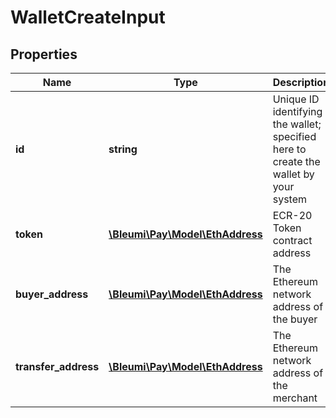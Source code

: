 # WalletCreateInput

## Properties
Name | Type | Description | Notes
------------ | ------------- | ------------- | -------------
**id** | **string** | Unique ID identifying the wallet; specified here to create the wallet by your system | 
**token** | [**\Bleumi\Pay\Model\EthAddress**](EthAddress.md) | ECR-20 Token contract address | 
**buyer_address** | [**\Bleumi\Pay\Model\EthAddress**](EthAddress.md) | The Ethereum network address of the buyer | 
**transfer_address** | [**\Bleumi\Pay\Model\EthAddress**](EthAddress.md) | The Ethereum network address of the merchant | 
